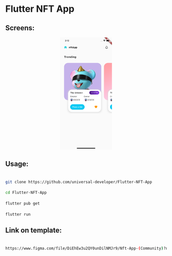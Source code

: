 <h1>Flutter NFT App</h1>

<h2>Screens: </h2>

<p align="center"><img src="git-images/1.png" height="350px"/>


<h2>Usage: </h2>

```bash

git clone https://github.com/universal-developer/Flutter-NFT-App

cd Flutter-NFT-App

flutter pub get

flutter run

```

<h2>Link on template: </h2>

```bash

https://www.figma.com/file/DiEhEw3u2QY0unDilNMJr9/Nft-App-(Community)?node-id=36%3A6

```

